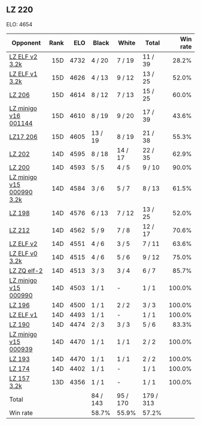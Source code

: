 ## LZ 220 ##

ELO: 4654

Opponent | Rank | ELO | Black | White | Total | Win rate
---------|-----:|----:|-------|-------|-------|-------:
[LZ ELF v2 3.2k](LZ%20ELF%20v2%203.2k.md) | 15D | 4732 | 4 / 20 | 7 / 19 | 11 / 39 | 28.2%
[LZ ELF v1 3.2k](LZ%20ELF%20v1%203.2k.md) | 15D | 4626 | 4 / 13 | 9 / 12 | 13 / 25 | 52.0%
[LZ 206](LZ%20206.md) | 15D | 4614 | 8 / 12 | 7 / 13 | 15 / 25 | 60.0%
[LZ minigo v16 001144](LZ%20minigo%20v16%20001144.md) | 15D | 4610 | 8 / 19 | 9 / 20 | 17 / 39 | 43.6%
[LZ17 206](LZ17%20206.md) | 15D | 4605 | 13 / 19 | 8 / 19 | 21 / 38 | 55.3%
[LZ 202](LZ%20202.md) | 14D | 4595 | 8 / 18 | 14 / 17 | 22 / 35 | 62.9%
[LZ 200](LZ%20200.md) | 14D | 4593 | 5 / 5 | 4 / 5 | 9 / 10 | 90.0%
[LZ minigo v15 000990 3.2k](LZ%20minigo%20v15%20000990%203.2k.md) | 14D | 4584 | 3 / 6 | 5 / 7 | 8 / 13 | 61.5%
[LZ 198](LZ%20198.md) | 14D | 4576 | 6 / 13 | 7 / 12 | 13 / 25 | 52.0%
[LZ 212](LZ%20212.md) | 14D | 4562 | 5 / 9 | 7 / 8 | 12 / 17 | 70.6%
[LZ ELF v2](LZ%20ELF%20v2.md) | 14D | 4551 | 4 / 6 | 3 / 5 | 7 / 11 | 63.6%
[LZ ELF v0 3.2k](LZ%20ELF%20v0%203.2k.md) | 14D | 4515 | 4 / 6 | 5 / 6 | 9 / 12 | 75.0%
[LZ ZQ elf-2](LZ%20ZQ%20elf-2.md) | 14D | 4513 | 3 / 3 | 3 / 4 | 6 / 7 | 85.7%
[LZ minigo v15 000990](LZ%20minigo%20v15%20000990.md) | 14D | 4503 | 1 / 1 | - | 1 / 1 | 100.0%
[LZ 196](LZ%20196.md) | 14D | 4500 | 1 / 1 | 2 / 2 | 3 / 3 | 100.0%
[LZ ELF v1](LZ%20ELF%20v1.md) | 14D | 4493 | 1 / 1 | - | 1 / 1 | 100.0%
[LZ 190](LZ%20190.md) | 14D | 4474 | 2 / 3 | 3 / 3 | 5 / 6 | 83.3%
[LZ minigo v15 000939](LZ%20minigo%20v15%20000939.md) | 14D | 4470 | 1 / 1 | 1 / 1 | 2 / 2 | 100.0%
[LZ 193](LZ%20193.md) | 14D | 4470 | 1 / 1 | 1 / 1 | 2 / 2 | 100.0%
[LZ 174](LZ%20174.md) | 14D | 4402 | 1 / 1 | - | 1 / 1 | 100.0%
[LZ 157 3.2k](LZ%20157%203.2k.md) | 13D | 4356 | 1 / 1 | - | 1 / 1 | 100.0%
Total | | | 84 / 143 | 95 / 170 | 179 / 313 | 
Win rate| | | 58.7% | 55.9% | 57.2% | 
